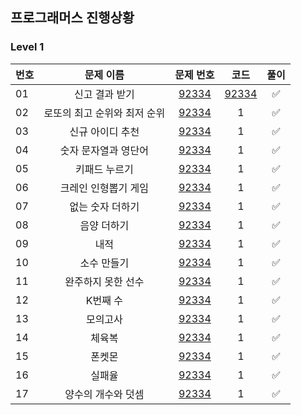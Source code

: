 ## 프로그래머스 진행상황
### Level 1
| 번호 | 문제 이름            | 문제 번호 | 코드  | 풀이  |
|:--|:------------------:|:-------:|:-----:|:-----:|
| 01 | 신고 결과 받기         | [92334](https://programmers.co.kr/learn/courses/30/lessons/92334) | [92334](./Level_1/92334.py)   | ✅   |
| 02 | 로또의 최고 순위와 최저 순위 | [92334](https://programmers.co.kr/learn/courses/30/lessons/92334) | 1   | ✅   |
| 03 | 신규 아이디 추천        | [92334](https://programmers.co.kr/learn/courses/30/lessons/92334) | 1   | ✅   |
| 04 | 숫자 문자열과 영단어      | [92334](https://programmers.co.kr/learn/courses/30/lessons/92334) |  1  | ✅   |
| 05 | 키패드 누르기      |[92334](https://programmers.co.kr/learn/courses/30/lessons/92334)  | 1   | ✅   |
| 06 | 크레인 인형뽑기 게임      | [92334](https://programmers.co.kr/learn/courses/30/lessons/92334) |   1 | ✅   |
| 07 | 없는 숫자 더하기      | [92334](https://programmers.co.kr/learn/courses/30/lessons/92334) | 1  | ✅   |
| 08 | 음양 더하기      | [92334](https://programmers.co.kr/learn/courses/30/lessons/92334) | 1   | ✅   |
| 09 | 내적      | [92334](https://programmers.co.kr/learn/courses/30/lessons/92334) |  1  | ✅   |
| 10 | 소수 만들기      | [92334](https://programmers.co.kr/learn/courses/30/lessons/92334) |1    | ✅   |
| 11 | 완주하지 못한 선수      | [92334](https://programmers.co.kr/learn/courses/30/lessons/92334) |  1  | ✅   |
| 12 | K번째 수      |[92334](https://programmers.co.kr/learn/courses/30/lessons/92334)  |  1  | ✅   |
| 13 | 모의고사      | [92334](https://programmers.co.kr/learn/courses/30/lessons/92334) |  1  | ✅   |
| 14 | 체육복      |  [92334](https://programmers.co.kr/learn/courses/30/lessons/92334)| 1   | ✅   |
| 15 | 폰켓몬      | [92334](https://programmers.co.kr/learn/courses/30/lessons/92334) | 1   | ✅   |
| 16 | 실패율      | [92334](https://programmers.co.kr/learn/courses/30/lessons/92334) |  1  | ✅   |
| 17 | 양수의 개수와 덧셈      | [92334](https://programmers.co.kr/learn/courses/30/lessons/92334) | 1   | ✅   |

